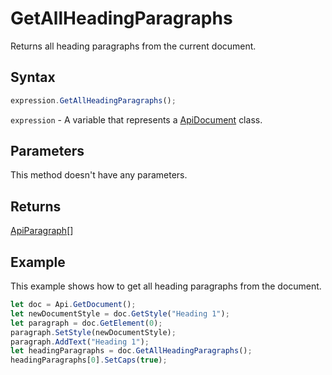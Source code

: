 # GetAllHeadingParagraphs

Returns all heading paragraphs from the current document.

## Syntax

```javascript
expression.GetAllHeadingParagraphs();
```

`expression` - A variable that represents a [ApiDocument](../ApiDocument.md) class.

## Parameters

This method doesn't have any parameters.

## Returns

[ApiParagraph](../../ApiParagraph/ApiParagraph.md)[]

## Example

This example shows how to get all heading paragraphs from the document.

```javascript editor-
let doc = Api.GetDocument();
let newDocumentStyle = doc.GetStyle("Heading 1");
let paragraph = doc.GetElement(0);
paragraph.SetStyle(newDocumentStyle);
paragraph.AddText("Heading 1");
let headingParagraphs = doc.GetAllHeadingParagraphs();
headingParagraphs[0].SetCaps(true);
```
